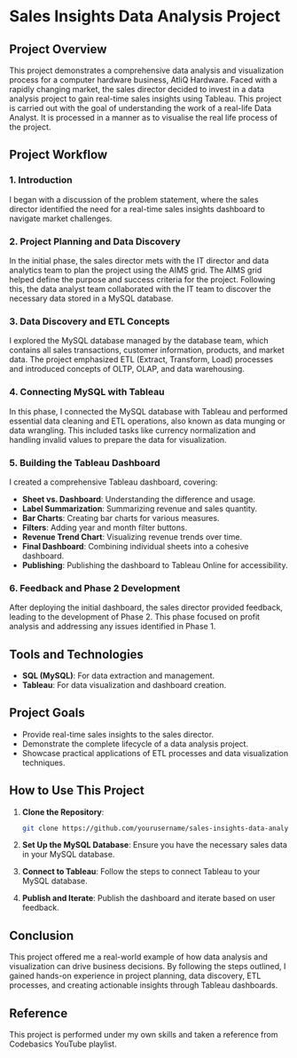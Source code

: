 # Sales Insights Data Analysis Project

## Project Overview
This project demonstrates a comprehensive data analysis and visualization process for a computer hardware business, AtliQ Hardware. Faced with a rapidly changing market, the sales director decided to invest in a data analysis project to gain real-time sales insights using Tableau. This project is carried out with the goal of understanding the work of a real-life Data Analyst. It is processed in a manner as to visualise the real life process of the project.

## Project Workflow

### 1. Introduction
I began with a discussion of the problem statement, where the sales director identified the need for a real-time sales insights dashboard to navigate market challenges.

### 2. Project Planning and Data Discovery
In the initial phase, the sales director mets with the IT director and data analytics team to plan the project using the AIMS grid. The AIMS grid helped define the purpose and success criteria for the project. Following this, the data analyst team collaborated with the IT team to discover the necessary data stored in a MySQL database.

### 3. Data Discovery and ETL Concepts
I explored the MySQL database managed by the database team, which contains all sales transactions, customer information, products, and market data. The project emphasized ETL (Extract, Transform, Load) processes and introduced concepts of OLTP, OLAP, and data warehousing.

### 4. Connecting MySQL with Tableau
In this phase, I connected the MySQL database with Tableau and performed essential data cleaning and ETL operations, also known as data munging or data wrangling. This included tasks like currency normalization and handling invalid values to prepare the data for visualization.

### 5. Building the Tableau Dashboard
I created a comprehensive Tableau dashboard, covering:
- **Sheet vs. Dashboard**: Understanding the difference and usage.
- **Label Summarization**: Summarizing revenue and sales quantity.
- **Bar Charts**: Creating bar charts for various measures.
- **Filters**: Adding year and month filter buttons.
- **Revenue Trend Chart**: Visualizing revenue trends over time.
- **Final Dashboard**: Combining individual sheets into a cohesive dashboard.
- **Publishing**: Publishing the dashboard to Tableau Online for accessibility.

### 6. Feedback and Phase 2 Development
After deploying the initial dashboard, the sales director provided feedback, leading to the development of Phase 2. This phase focused on profit analysis and addressing any issues identified in Phase 1.

## Tools and Technologies
- **SQL (MySQL)**: For data extraction and management.
- **Tableau**: For data visualization and dashboard creation.

## Project Goals
- Provide real-time sales insights to the sales director.
- Demonstrate the complete lifecycle of a data analysis project.
- Showcase practical applications of ETL processes and data visualization techniques.

## How to Use This Project
1. **Clone the Repository**:
   ```bash
   git clone https://github.com/yourusername/sales-insights-data-analysis.git
2. **Set Up the MySQL Database**: Ensure you have the necessary sales data in your MySQL database.

3. **Connect to Tableau**: Follow the steps to connect Tableau to your MySQL database.

4. **Publish and Iterate**: Publish the dashboard and iterate based on user feedback.

## Conclusion
This project offered me a real-world example of how data analysis and visualization can drive business decisions. By following the steps outlined, I gained hands-on experience in project planning, data discovery, ETL processes, and creating actionable insights through Tableau dashboards.

## Reference
This project is performed under my own skills and taken a reference from Codebasics YouTube playlist.
